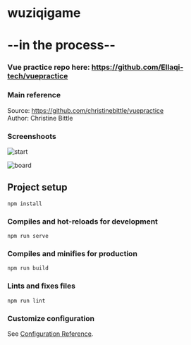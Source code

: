 # wuziqigame
 --in the process--
=======================

### Vue practice repo here: https://github.com/Ellaqi-tech/vuepractice <br>

### Main reference
Source: https://github.com/christinebittle/vuepractice <br>
Author: Christine Bittle

### Screenshoots
![start](public/start.png)

![board](public/board.png)

## Project setup
```
npm install
```

### Compiles and hot-reloads for development
```
npm run serve
```

### Compiles and minifies for production
```
npm run build
```

### Lints and fixes files
```
npm run lint
```

### Customize configuration
See [Configuration Reference](https://cli.vuejs.org/config/).


